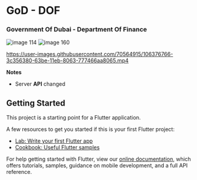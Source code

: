 # GoD - DOF

### Government Of Dubai - Department Of Finance

![image 114](https://user-images.githubusercontent.com/70564915/106377172-31c89900-63c1-11eb-8790-63daadd0c603.jpg)
![image 160](https://user-images.githubusercontent.com/70564915/106377179-3c832e00-63c1-11eb-8ecb-f92216a13a26.jpg)

https://user-images.githubusercontent.com/70564915/106376766-3c356380-63be-11eb-8063-777466aa8065.mp4

**Notes**

- Server **API** changed

## Getting Started

This project is a starting point for a Flutter application.

A few resources to get you started if this is your first Flutter project:

- [Lab: Write your first Flutter app](https://flutter.dev/docs/get-started/codelab)
- [Cookbook: Useful Flutter samples](https://flutter.dev/docs/cookbook)

For help getting started with Flutter, view our
[online documentation](https://flutter.dev/docs), which offers tutorials,
samples, guidance on mobile development, and a full API reference.
